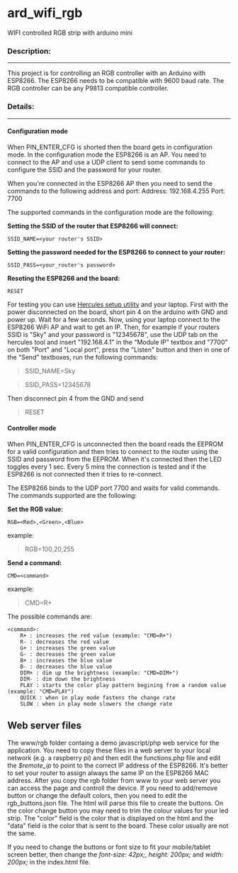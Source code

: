 # ard_wifi_rgb
WIFI controlled RGB strip with arduino mini

### Description:
----
This project is for controlling an RGB controller with an Arduino with ESP8266. The ESP8266 needs to be compatible with 9600 baud rate. The RGB controller can be any P9813 compatible controller.

### Details:
----

#### Configuration mode
When PIN_ENTER_CFG is shorted then the board gets in configuration mode. In the configuration mode the ESP8266 is an AP. You need to connect to the AP and use a UDP client to send some commands to configure the SSID and the password for your router.

When you're connected in the ESP8266
AP then you need to send the commands to the following address and port:
Address: 192.168.4.255
Port: 7700

The supported commands in the configuration mode are the following:

__Setting the SSID of the router that ESP8266 will connect:__
```
SSID_NAME=<your router's SSID>
```

__Setting the password needed for the ESP8266 to connect to your router:__
```
SSID_PASS=<your_router's password>
```

__Reseting the ESP8266 and the board:__
```
RESET
```

For testing you can use [Hercules setup utility](http://www.hw-group.com/products/hercules/index_en.html) and your laptop. First with the power disconnected on the board, short pin 4 on the arduino with GND and power up. Wait for a few seconds. Now, using your laptop connect to the ESP8266 WiFi AP and wait to get an IP. Then, for example if your routers SSID is "Sky" and your password is "12345678", use the UDP tab on the hercules tool and insert "192.168.4.1" in the "Module IP" textbox and "7700" on both "Port" and "Local port", press the "Listen" button and then in one of the "Send" textboxes, run the following commands:

> SSID_NAME=Sky

> SSID_PASS=12345678

Then disconnect pin 4 from the GND and send

> RESET

#### Controller mode
When PIN_ENTER_CFG is unconnected then the board reads the EEPROM for a valid configuration and then tries to connect to the router using the SSID and password from the EEPROM. When it's connected then the LED toggles every 1 sec. Every 5 mins the connection is tested and if the ESP8266 is not connected then it tries to re-connect.

The ESP8266 binds to the UDP port 7700 and waits for valid commands. The commands supported are the following:

__Set the RGB value:__
```
RGB=<Red>,<Green>,<Blue>
```
example:
> RGB=100,20,255

__Send a command:__
```
CMD=<command>
```
example:
> CMD=R+

The possible commands are:
```
<command>:
 	R+ : increases the red value (example: "CMD=R+")
 	R- : decreases the red value
 	G+ : increases the green value
 	G- : decreases the green value
 	B+ : increases the blue value
 	B- : decreases the blue value
 	DIM+ : dim up the brightness (example: "CMD=DIM+")
 	DIM- : dim down the brightness
 	PLAY : starts the color play pattern begining from a random value (example: "CMD=PLAY")
 	QUICK : when in play mode fastens the change rate
 	SLOW : when in play mode slowers the change rate
```

Web server files
----
The www/rgb folder containg a demo javascript/php web service for the application. You need to copy these files in a web server to your local network (e.g. a raspberry pi) and then edit the functions.php file and edit the _$remote_ip_ to point to the correct IP address of the ESP8266. It's better to set your router to assign always the same IP on the ESP8266 MAC address. After you copy the rgb folder from www to your web server you can access the page and controll the device. If you need to add/remove button or change the default colors, then you need to edit the rgb_buttons.json file. The html will parse this file to create the buttons. On the color change button you may need to trim the colour values for your led strip. The "color" field is the color that is displayed on the html and the "data" field is the color that is sent to the board. These color usually are not the same.

If you need to change the buttons or font size to fit your mobile/tablet screen better, then change the _font-size: 42px;_, _height: 200px;_ and _width: 200px;_ in the index.html file.